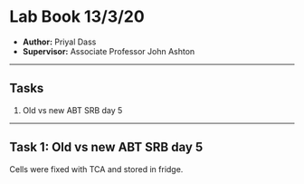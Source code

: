 # Lab Book 13/3/20
- **Author:** Priyal Dass
- **Supervisor:** Associate Professor John Ashton

------------------------------------------------------------------
## Tasks

1. Old vs new ABT SRB day 5

------------------------------------------------------------------
## Task 1: Old vs new ABT SRB day 5

Cells were fixed with TCA and stored in fridge.
